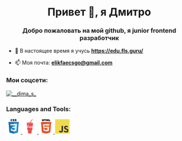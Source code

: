 <h1 align="center">Привет 👋, я Дмитро</h1>
<h3 align="center">Добро пожаловать на мой github, я junior frontend разработчик</h3>

- 🌱 В настоящее время я учусь **https://edu.fls.guru/**

- 📫 Моя почта:  **elikfaecsgo@gmail.com**

<h3 align="left">Мои соцсети: </h3>
<p align="left">
<a target="_blank" href="https://instagram.com/__dima_s_" target="blank"><img align="center" src="https://raw.githubusercontent.com/rahuldkjain/github-profile-readme-generator/master/src/images/icons/Social/instagram.svg" alt="__dima_s_" height="30" width="40" /></a>
</p>

<h3 align="left">Languages and Tools:</h3>
<p align="left"> <a  target="_blank" href="https://www.w3schools.com/css/" target="_blank" rel="noreferrer"> <img src="https://raw.githubusercontent.com/devicons/devicon/master/icons/css3/css3-original-wordmark.svg" alt="css3" width="40" height="40"/> </a> <a  target="_blank" href="https://gulpjs.com" target="_blank" rel="noreferrer"> <img src="https://raw.githubusercontent.com/devicons/devicon/master/icons/gulp/gulp-plain.svg" alt="gulp" width="40" height="40"/> </a> <a href="https://www.w3.org/html/" target="_blank" rel="noreferrer"> <img src="https://raw.githubusercontent.com/devicons/devicon/master/icons/html5/html5-original-wordmark.svg" alt="html5" width="40" height="40"/> </a> <a
 target="_blank" href="https://developer.mozilla.org/en-US/docs/Web/JavaScript" target="_blank" rel="noreferrer"> <img src="https://raw.githubusercontent.com/devicons/devicon/master/icons/javascript/javascript-original.svg" alt="javascript" width="40" height="40"/> </a>
